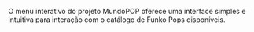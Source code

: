 O menu interativo do projeto MundoPOP oferece uma interface simples e intuitiva para interação com o catálogo de Funko Pops disponíveis.
